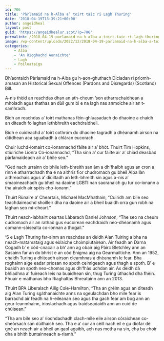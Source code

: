 ```yaml
---
id: 706
title: 'Pàrlamaid na h-Alba a’ toirt taic ri Lagh Thuring'
date: '2018-04-19T13:39:21+00:00'
author: angeidheal
layout: post
guid: 'https://angeidhealur.scot/?p=706'
permalink: /2018-04-19-parlamaid-na-h-alba-a-toirt-taic-ri-lagh-thuring/
image: /wp-content/uploads/2022/12/2018-04-19-parlamaid-na-h-alba-a-toirt-taic-ri-lagh-thuring.webp
categories:
    - Alba
    - 'An Rìoghachd Aonaichte'
    - Lagh
    - Poileataigs
---
```


Dh’aontaich Pàrlamaid na h-Alba gu h-aon-ghuthach Diciadan ri prìomh-amasan an Historical Sexual Offences (Pardons and Disregards) (Scotland) Bill.

A-nis thèid an reachdas dhan an ath-cheum ’son atharrachaidhean a mholadh agus thathas an dùil gum bi e na lagh nas anmoiche air an t-samhradh.

Bidh an reachdas a’ toirt mathanas fèin-ghluasadach do dhaoine a chaidh an dìteadh fo laghan lethbhreith eachdraidheil.

Bidh e cuideachd a’ toirt cothrom do dhaoine tagradh a dhèanamh airson na dìtidhean aca sguabadh à chlàran eucorach.

Chuir luchd-iomairt co-ionannachd fàilte air a’ bhòt. Thuirt Tim Hopkins, stiùiriche Lìonra Co-ionannachd, “Tha sinn a’ cur fàilte air a’ chiad deasbad pàrlamaideach air a’ bhile seo.”

“Ged nach urrainn do bhile leth-bhreith san àm a dh’fhalbh agus an cron a rinn e atharrachadh tha e na aithris fìor chudromach gu bheil Alba làn aithreachais agus a’ diùiltadh an leth-bhreith sin agus a-nis a’ smaoineachadh gu bheil na daoine LGBTI nan saoranaich gu tur co-ionann a tha airaidh air spèis cho-ionann.”

Thuirt Rùnaire a’ Cheartais, Michael MacMhathain, “Cuiridh am bile seo teachdaireachd shoilleir dha na daoine air a bheil buaidh orra gun robh na laghan seo mì-cheart.”

Thuirt neach-labhairt ceartas Làbarach Daniel Johnson, “The seo na cheum cudromach air an rathad gus eucoirean eachdraidh neo-dhèanamh agus comann-sòisealta co-ionnan a thogail.”

‘S e Lagh Thuring far-ainm an reachdas an dèidh Alan Tuiring a bha na neach-matamataig agus eòlaiche choimpiutairean. Air feadh an Dàrna Cogadh b’ e còd-cnacair a bh’ ann ag obair aig Pàirc Bletchley ann an Sasainn far an do bhrist e an còd Enigma aig na Gearmailtiche. Ann an 1952, chaidh Turing a dhìteadh airson cleamhnas a dhèanamh le fear. Bha roghainn aige eadar prìosan no spoth ceimigeach agus thagh e spoth. B’ e buaidh an spoth neo-chomas agus dh’fhàs uchdan air. As dèidh dà bhliadhna a’ fuireach leis na buaidhean sin, thug Turing ùthachd dha fhèin. Fhuair e mathanas bho Riaghaltas Bhreatainn ann an 2013.

Thuirt BPA Liberalach Ailig Cole-Hamilton, “Tha an grèim agus an dìteadh aig Alan Turing sgàthanaichte anns na sgeulachdan bho mìle fear is barrachd air feadh na h-eileanan seo agus tha gach fear am bog ann an geur-leanmhainn, irioslachadh agus traidseadaidh ann an cuid de chùisean.”

“Tha am bile seo a’ riochdachadh clach-mìle eile airson còraichean co-sheòrsach san dùithaich seo. Tha e a’ cur an cèill nach eil e gu diofar dè gnè an neach air a bheil an gaol agaibh, ach nas motha na sin, cha bu choir dha a bhith buntainneach a-riamh.”
